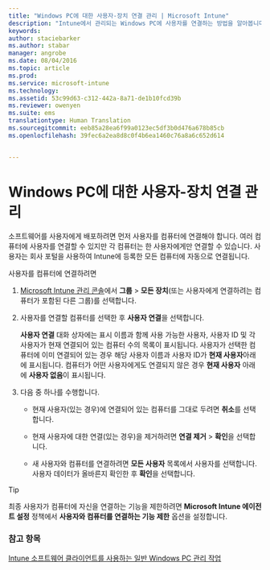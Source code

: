 ```yaml
---
title: "Windows PC에 대한 사용자-장치 연결 관리 | Microsoft Intune"
description: "Intune에서 관리되는 Windows PC에 사용자를 연결하는 방법을 알아봅니다."
keywords: 
author: staciebarker
ms.author: stabar
manager: angrobe
ms.date: 08/04/2016
ms.topic: article
ms.prod: 
ms.service: microsoft-intune
ms.technology: 
ms.assetid: 53c99d63-c312-442a-8a71-de1b10fcd39b
ms.reviewer: owenyen
ms.suite: ems
translationtype: Human Translation
ms.sourcegitcommit: eeb85a28ea6f99a0123ec5df3b0d476a678b85cb
ms.openlocfilehash: 39fec6a2ea8d8c0f4b6ea1460c76a8a6c652d614


---
```


# <a name="manage-user-device-linking-for-windows-pcs"></a>Windows PC에 대한 사용자-장치 연결 관리
소프트웨어를 사용자에게 배포하려면 먼저 사용자를 컴퓨터에 연결해야 합니다. 여러 컴퓨터에 사용자를 연결할 수 있지만 각 컴퓨터는 한 사용자에게만 연결할 수 있습니다. 사용자는 회사 포털을 사용하여 Intune에 등록한 모든 컴퓨터에 자동으로 연결됩니다.

사용자를 컴퓨터에 연결하려면

1.  [Microsoft Intune 관리 콘솔](https://manage.microsoft.com/)에서 **그룹** &gt; **모든 장치**(또는 사용자에게 연결하려는 컴퓨터가 포함된 다른 그룹)를 선택합니다.

2.  사용자를 연결할 컴퓨터를 선택한 후 **사용자 연결**을 선택합니다.

     **사용자 연결** 대화 상자에는 표시 이름과 함께 사용 가능한 사용자, 사용자 ID 및 각 사용자가 현재 연결되어 있는 컴퓨터 수의 목록이 표시됩니다. 사용자가 선택한 컴퓨터에 이미 연결되어 있는 경우 해당 사용자 이름과 사용자 ID가 **현재 사용자**아래에 표시됩니다. 컴퓨터가 어떤 사용자에게도 연결되지 않은 경우 **현재 사용자** 아래에 **사용자 없음**이 표시됩니다.

3.  다음 중 하나를 수행합니다.

    -   현재 사용자(있는 경우)에 연결되어 있는 컴퓨터를 그대로 두려면 **취소**를 선택합니다.

    -   현재 사용자에 대한 연결(있는 경우)을 제거하려면 **연결 제거** &gt; **확인**을 선택합니다.

    -   새 사용자와 컴퓨터를 연결하려면 **모든 사용자** 목록에서 사용자를 선택합니다. 사용자 데이터가 올바른지 확인한 후 **확인**을 선택합니다.

> [!TIP]
> 최종 사용자가 컴퓨터에 자신을 연결하는 기능을 제한하려면 **Microsoft Intune 에이전트 설정** 정책에서 **사용자와 컴퓨터를 연결하는 기능 제한** 옵션을 설정합니다.

### <a name="see-also"></a>참고 항목

[Intune 소프트웨어 클라이언트를 사용하는 일반 Windows PC 관리 작업](common-windows-pc-management-tasks-with-the-microsoft-intune-computer-client.md)


<!--HONumber=Nov16_HO4-->


